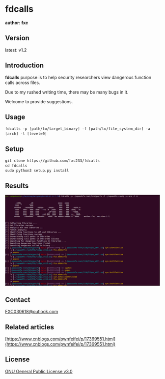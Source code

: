 # fdcalls

**author: fxc**

## Version

latest: v1.2

## Introduction

**fdcalls** purpose is to help security researchers view dangerous function calls across files.

Due to my rushed writing time, there may be many bugs in it.

Welcome to provide suggestions.

## Usage

```shell
fdcalls -p [path/to/target_binary] -f [path/to/file_system_dir] -a [arch] -l [level=0]
```

## Setup

```shell
git clone https://github.com/fxc233/fdcalls
cd fdcalls
sudo python3 setup.py install
```

## Results

![1](./img/1.png)

## Contact

FXC030618@outlook.com

## Related articles

[https://www.cnblogs.com/pwnfeifei/p/17369551.html](https://www.cnblogs.com/pwnfeifei/p/17369551.html)

## License

[GNU General Public License v3.0](https://github.com/fxc233/fdcalls/blob/main/LICENSE)
